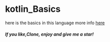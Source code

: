 # kotlin_Basics

here is the basics in this language
more info [here](https://kotlinlang.org)

##### If you like,Clone, enjoy and give me a star!



